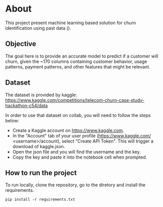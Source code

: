 # About
This project present machine learning based solution for churn identification using past data ().

## Objective

The goal here is to provide an accurate model to predict if a customer will churn, given the ~170 columns containing customer behavior, usage patterns, payment patterns, and other features that might be relevant. 

## Dataset 

The dataset is provided by kaggle: https://www.kaggle.com/competitions/telecom-churn-case-study-hackathon-c54/data

In order to use that dataset on collab, you will need to follow the steps below:

- Create a Kaggle account on https://www.kaggle.com. 
- In the "Account" tab of your user profile (https://www.kaggle.com/ \<username>\/account), select "Create API Token". This will trigger a download of kaggle.json.
- Open the json file and you will find the username and the key. 
- Copy the key and paste it into the notebook cell when prompted.

## How to run the project 

To run locally, clone the repository, go to the diretory and install the requirements.

```
pip install -r requirements.txt
```

